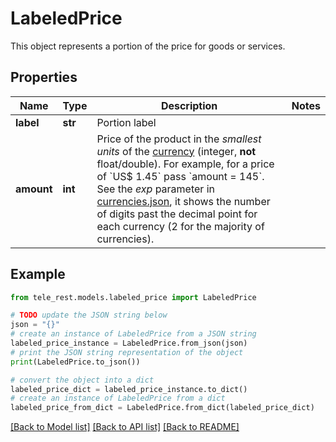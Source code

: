 # LabeledPrice

This object represents a portion of the price for goods or services.

## Properties

Name | Type | Description | Notes
------------ | ------------- | ------------- | -------------
**label** | **str** | Portion label | 
**amount** | **int** | Price of the product in the *smallest units* of the [currency](https://core.telegram.org/bots/payments#supported-currencies) (integer, **not** float/double). For example, for a price of &#x60;US$ 1.45&#x60; pass &#x60;amount &#x3D; 145&#x60;. See the *exp* parameter in [currencies.json](https://core.telegram.org/bots/payments/currencies.json), it shows the number of digits past the decimal point for each currency (2 for the majority of currencies). | 

## Example

```python
from tele_rest.models.labeled_price import LabeledPrice

# TODO update the JSON string below
json = "{}"
# create an instance of LabeledPrice from a JSON string
labeled_price_instance = LabeledPrice.from_json(json)
# print the JSON string representation of the object
print(LabeledPrice.to_json())

# convert the object into a dict
labeled_price_dict = labeled_price_instance.to_dict()
# create an instance of LabeledPrice from a dict
labeled_price_from_dict = LabeledPrice.from_dict(labeled_price_dict)
```
[[Back to Model list]](../README.md#documentation-for-models) [[Back to API list]](../README.md#documentation-for-api-endpoints) [[Back to README]](../README.md)


